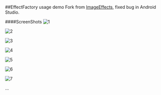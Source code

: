 ##EffectFactory usage demo
Fork from [ImageEffects](https://github.com/Grishu/ImageEffects), fixed bug in Android Studio.

####ScreenShots
![1](/screenshots/1.png)  

![2](/screenshots/2.png)  

![3](/screenshots/3.png)  

![4](/screenshots/4.png)  

![5](/screenshots/5.png)  

![6](/screenshots/6.png)  

![7](/screenshots/7.png)  
   
...
